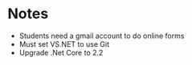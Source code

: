 # Notes

* Students need a gmail account to do online forms
* Must set VS.NET to use Git
* Upgrade .Net Core to 2.2